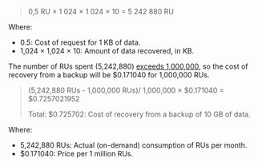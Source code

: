 > 0,5 RU × 1 024 × 1 024 × 10 = 5 242 880 RU

Where:

* 0.5: Cost of request for 1 KB of data.
* 1,024 × 1,024 × 10: Amount of data recovered, in KB.

The number of RUs spent (5,242,880) [exceeds 1,000,000](#prices), so the cost of recovery from a backup will be $0.171040 for 1,000,000 RUs.

> (5,242,880 RUs - 1,000,000 RUs)/ 1,000,000 × $0.171040 = $0.7257021952
>
> Total: $0.725702: Cost of recovery from a backup of 10 GB of data.

Where:

* 5,242,880 RUs: Actual (on-demand) consumption of RUs per month.
* $0.171040: Price per 1 million RUs.